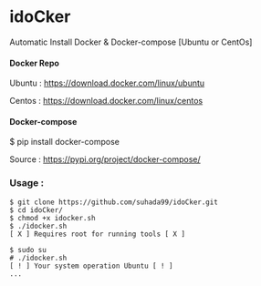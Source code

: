 # idoCker
Automatic Install Docker & Docker-compose [Ubuntu or CentOs] 

#### Docker Repo

Ubuntu : https://download.docker.com/linux/ubuntu

Centos : https://download.docker.com/linux/centos 


#### Docker-compose 

$ pip install docker-compose

Source : https://pypi.org/project/docker-compose/

### Usage :
```
$ git clone https://github.com/suhada99/idoCker.git
$ cd idoCker/
$ chmod +x idocker.sh
$ ./idocker.sh
[ X ] Requires root for running tools [ X ]

$ sudo su
# ./idocker.sh
[ ! ] Your system operation Ubuntu [ ! ]
...
```
